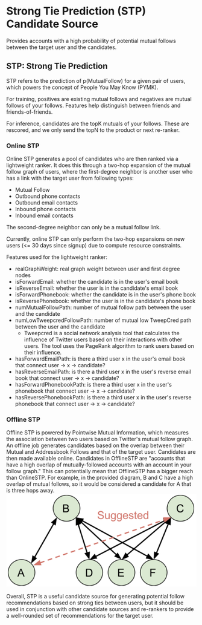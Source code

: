 # Strong Tie Prediction (STP) Candidate Source
Provides accounts with a high probability of potential mutual follows between the target user and the candidates.

## STP: Strong Tie Prediction
STP refers to the prediction of p(MutualFollow) for a given pair of users, which powers the concept of People You May Know (PYMK).

For training, positives are existing mutual follows and negatives are mutual follows of your follows. Features help distinguish between friends and friends-of-friends.

For inference, candidates are the topK mutuals of your follows. These are rescored, and we only send the topN to the product or next re-ranker.


### Online STP
Online STP generates a pool of candidates who are then ranked via a lightweight ranker.
It does this through a two-hop expansion of the mutual follow graph of users, where the first-degree neighbor is another user who has a link with the target user from following types:
* Mutual Follow
* Outbound phone contacts
* Outbound email contacts
* Inbound phone contacts
* Inbound email contacts

The second-degree neighbor can only be a mutual follow link.

Currently, online STP can only perform the two-hop expansions on new users (<= 30 days since signup) due to compute resource constraints.

Features used for the lightweight ranker:
* realGraphWeight: real graph weight between user and first degree nodes
* isForwardEmail: whether the candidate is in the user's email book
* isReverseEmail: whether the user is in the candidate's email book
* isForwardPhonebook: whether the candidate is in the user's phone book
* isReversePhonebook: whether the user is in the candidate's phone book
* numMutualFollowPath: number of mutual follow path between the user and the candidate
* numLowTweepcredFollowPath: number of mutual low TweepCred path between the user and the candidate
  * Tweepcred is a social network analysis tool that calculates the influence of Twitter users based on their interactions with other users. The tool uses the PageRank algorithm to rank users based on their influence.
* hasForwardEmailPath: is there a third user x in the user's email book that connect user -> x -> candidate?
* hasReverseEmailPath: is there a third user x in the user's reverse email book that connect user -> x -> candidate?
* hasForwardPhonebookPath: is there a third user x in the user's phonebook that connect user -> x -> candidate?
* hasReversePhonebookPath: is there a third user x in the user's reverse phonebook that connect user -> x -> candidate?

### Offline STP
Offline STP  is powered by Pointwise Mutual Information, which measures the association between two users based on Twitter's mutual follow graph.
An offline job generates candidates based on the overlap between their Mutual and Addressbook Follows and that of the target user. Candidates are then made available online.
Candidates in OfflineSTP are "accounts that have a high overlap of mutually-followed accounts with an account in your follow graph."
This can potentially mean that OfflineSTP has a bigger reach than OnlineSTP.
For example, in the provided diagram, B and C have a high overlap of mutual follows, so it would be considered a candidate for A that is three hops away.
![img.png](img.png)

Overall, STP is a useful candidate source for generating potential follow recommendations based on strong ties between users, but it should be used in conjunction with other candidate sources and re-rankers to provide a well-rounded set of recommendations for the target user.
